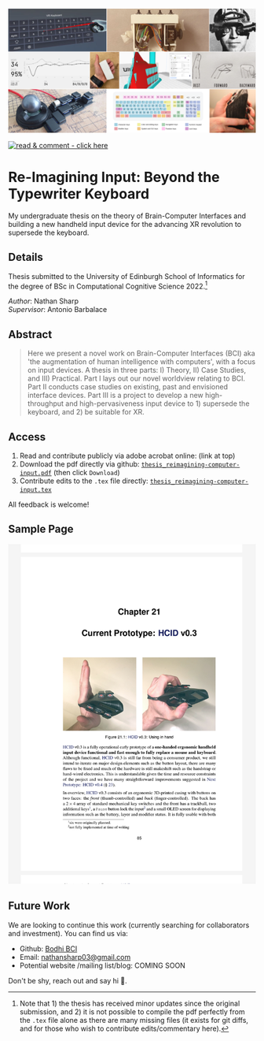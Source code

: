 <!-- TODOs
- [ ] add some emojis!
-->

<!-- Crop to be shorter.. -->
![Collage](images/project_collage2.png?raw=true "Collage of images collected and produced for the thesis")

[![read & comment - click here](https://img.shields.io/badge/read_%26_comment-click_here-EC1C24?style=for-the-badge&logo=Adobe+Acrobat+Reader&logoColor=white)](https://acrobat.adobe.com/link/review?uri=urn:aaid:scds:US:28e0608e-92b0-4c03-bbde-4edb06cecb87 "Read and comment with adobe acrobat (online)")

# Re-Imagining Input: Beyond the Typewriter Keyboard
My undergraduate thesis on the theory of Brain-Computer Interfaces and building a new handheld input device for the advancing XR revolution to supersede the keyboard.

## Details 
Thesis submitted to the University of Edinburgh School of Informatics for the degree of BSc in Computational Cognitive Science 2022.[^1]

[^1]: Note that 1) the thesis has received minor updates since the original submission, and 2) it is not possible to compile the pdf perfectly from the `.tex` file alone as there are many missing files (it exists for git diffs, and for those who wish to contribute edits/commentary here). 

_Author_: Nathan Sharp  
_Supervisor_: Antonio Barbalace

## Abstract
> Here we present a novel work on Brain-Computer Interfaces (BCI) aka 'the augmentation of human intelligence with computers', with a focus on input devices.
> A thesis in three parts: I) Theory, II) Case Studies, and III) Practical.
> Part I lays out our novel worldview relating to BCI.
> Part II conducts case studies on existing, past and envisioned interface devices.
> Part III is a project to develop a new high-throughput and high-pervasiveness input device to 1) supersede the keyboard, and 2) be suitable for XR.
 
## Access 
1. Read and contribute publicly via adobe acrobat online: (link at top)
2. Download the pdf directly via github: [`thesis_reimagining-computer-input.pdf`](thesis_reimagining-computer-input.pdf) (then click `Download`)
3. Contribute edits to the `.tex` file directly: [`thesis_reimagining-computer-input.tex`](thesis_reimagining-computer-input.tex)

All feedback is welcome!

## Sample Page
![Sample Page](images/sample_page2.png?raw=true)

## Future Work
We are looking to continue this work (currently searching for collaborators and investment). You can find  us via:
- Github: [Bodhi BCI](https://github.com/bodhiBCI)
- Email: nathansharp03@gmail.com
- Potential website /mailing list/blog: COMING SOON
 
Don't be shy, reach out and say hi :wave:.
